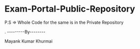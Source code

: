 # Exam-Portal-Public-Repository

P.S   =>   Whole Code for the same is in the Private Repository 

.
---------By--------
<!---
Project Video Link - https://youtu.be/xMVGX9YA968
--->

Mayank Kumar Khurmai   
<!---
![Test Image 4](https://github.com/Mayank-Khurmai/Exam-Portal-Public-Repository/blob/master/Screenshots/Screenshot%20(73).png)

![Test Image 4](https://github.com/Mayank-Khurmai/Exam-Portal-Public-Repository/blob/master/Screenshots/Screenshot%20(87).png)

![Test Image 4](https://github.com/Mayank-Khurmai/Exam-Portal-Public-Repository/blob/master/Screenshots/Screenshot%20(74).png)

![Test Image 4](https://github.com/Mayank-Khurmai/Exam-Portal-Public-Repository/blob/master/Screenshots/Screenshot%20(75).png)

![Test Image 4](https://github.com/Mayank-Khurmai/Exam-Portal-Public-Repository/blob/master/Screenshots/Screenshot%20(76).png)

![Test Image 4](https://github.com/Mayank-Khurmai/Exam-Portal-Public-Repository/blob/master/Screenshots/Screenshot%20(77).png)

![Test Image 4](https://github.com/Mayank-Khurmai/Exam-Portal-Public-Repository/blob/master/Screenshots/Screenshot%20(78).png)

![Test Image 4](https://github.com/Mayank-Khurmai/Exam-Portal-Public-Repository/blob/master/Screenshots/Screenshot%20(79).png)

![Test Image 4](https://github.com/Mayank-Khurmai/Exam-Portal-Public-Repository/blob/master/Screenshots/Screenshot%20(80).png)

![Test Image 4](https://github.com/Mayank-Khurmai/Exam-Portal-Public-Repository/blob/master/Screenshots/Screenshot%20(81).png)

![Test Image 4](https://github.com/Mayank-Khurmai/Exam-Portal-Public-Repository/blob/master/Screenshots/Screenshot%20(82).png)

![Test Image 4](https://github.com/Mayank-Khurmai/Exam-Portal-Public-Repository/blob/master/Screenshots/Screenshot%20(83).png)

![Test Image 4](https://github.com/Mayank-Khurmai/Exam-Portal-Public-Repository/blob/master/Screenshots/Screenshot%20(84).png)

![Test Image 4](https://github.com/Mayank-Khurmai/Exam-Portal-Public-Repository/blob/master/Screenshots/Screenshot%20(85).png)

![Test Image 4](https://github.com/Mayank-Khurmai/Exam-Portal-Public-Repository/blob/master/Screenshots/Screenshot%20(86).png)

--->
